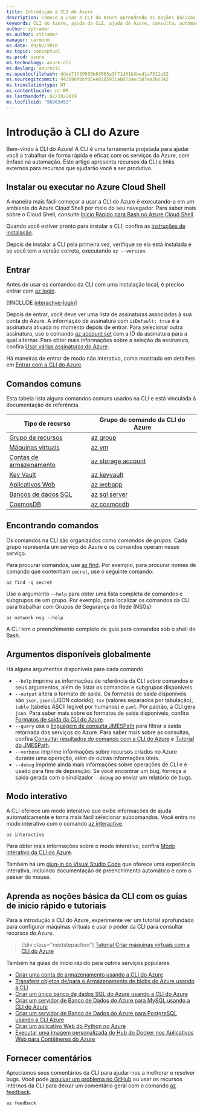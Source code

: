 ```yaml
---
title: Introdução à CLI do Azure
description: Comece a usar a CLI do Azure aprendendo as noções básicas de comando.
keywords: CLI do Azure, ajuda da CLI, ajuda do Azure, consulta, automação,
author: sptramer
ms.author: sttramer
manager: carmonm
ms.date: 09/07/2018
ms.topic: conceptual
ms.prod: azure
ms.technology: azure-cli
ms.devlang: azurecli
ms.openlocfilehash: ddee71f39500b63065a3f71d01b3bed1a7311a52
ms.sourcegitcommit: 943598f8bf05ee058593ca0d72aec507aa26c242
ms.translationtype: HT
ms.contentlocale: pt-BR
ms.lasthandoff: 02/28/2019
ms.locfileid: "56963452"
---
```

# <a name="get-started-with-azure-cli"></a>Introdução à CLI do Azure

Bem-vindo à CLI do Azure! A CLI é uma ferramenta projetada para ajudar você a trabalhar de forma rápida e eficaz com os serviços do Azure, com ênfase na automação. Este artigo apresenta recursos da CLI e links externos para recursos que ajudarão você a ser produtivo.

## <a name="install-or-run-in-azure-cloud-shell"></a>Instalar ou executar no Azure Cloud Shell

A maneira mais fácil começar a usar a CLI do Azure é executando-a em um ambiente do Azure Cloud Shell por meio do seu navegador. Para saber mais sobre o Cloud Shell, consulte [Início Rápido para Bash no Azure Cloud Shell](/azure/cloud-shell/quickstart).

Quando você estiver pronto para instalar a CLI, confira as [instruções de instalação](install-azure-cli.md).

Depois de instalar a CLI pela primeira vez, verifique se ela está instalada e se você tem a versão correta, executando `az --version`.

## <a name="sign-in"></a>Entrar

Antes de usar os comandos da CLI com uma instalação local, é preciso entrar com [az login](/cli/azure/reference-index#az-login).

[!INCLUDE [interactive-login](includes/interactive-login.md)]

Depois de entrar, você deve ver uma lista de assinaturas associadas à sua conta do Azure. A informação de assinatura com `isDefault: true` é a assinatura ativada no momento depois de entrar. Para selecionar outra assinatura, use o comando [az account set](/cli/azure/account#az-account-set) com a ID da assinatura para a qual alternar. Para obter mais informações sobre a seleção da assinatura, confira [Usar várias assinaturas do Azure](manage-azure-subscriptions-azure-cli.md).

Há maneiras de entrar de modo não interativo, como mostrado em detalhes em [Entrar com a CLI do Azure](authenticate-azure-cli.md).

## <a name="common-commands"></a>Comandos comuns

Esta tabela lista alguns comandos comuns usados na CLI e está vinculada à documentação de referência.

| Tipo de recurso | Grupo de comando da CLI do Azure |
|---------------|-------------------------|
| [Grupo de recursos](/azure/azure-resource-manager/resource-group-overview) | [az group](/cli/azure/group) |
| [Máquinas virtuais](/azure/virtual-machines) | [az vm](/cli/azure/vm) |
| [Contas de armazenamento](/azure/storage/common/storage-introduction) | [az storage account](/cli/azure/storage/account) |
| [Key Vault](/azure/key-vault/key-vault-whatis) | [az keyvault](/cli/azure/keyvault) |
| [Aplicativos Web](/azure/app-service) | [az webapp](/cli/azure/webapp) |
| [Bancos de dados SQL](/azure/sql-database) | [az sql server](/cli/azure/sql/server) |
| [CosmosDB](/azure/cosmos-db) | [az cosmosdb](/cli/azure/cosmosdb) |

## <a name="finding-commands"></a>Encontrando comandos

Os comandos na CLI são organizados como _comandos_ de _grupos_. Cada grupo representa um serviço do Azure e os comandos operam nesse serviço.

Para procurar comandos, use [az find](/cli/azure/reference-index#az-find). Por exemplo, para procurar nomes de comando que contenham `secret`, use o seguinte comando:

```azurecli-interactive
az find -q secret
```

Use o argumento `--help` para obter uma lista completa de comandos e subgrupos de um grupo. Por exemplo, para localizar os comandos da CLI para trabalhar com Grupos de Segurança de Rede (NSGs):

```azurecli-interactive
az network nsg --help
```

A CLI tem o preenchimento completo de guia para comandos sob o shell do Bash.

## <a name="globally-available-arguments"></a>Argumentos disponíveis globalmente

Há alguns argumentos disponíveis para cada comando.

* `--help` imprime as informações de referência da CLI sobre comandos e seus argumentos, além de listar os comandos e subgrupos disponíveis.
* `--output` altera o formato de saída. Os formatos de saída disponíveis são `json`, `jsonc`(JSON colorido), `tsv` (valores separados por tabulação), `table` (tabelas ASCII legível por humanos) e `yaml`. Por padrão, a CLI gera `json`. Para saber mais sobre os formatos de saída disponíveis, confira [Formatos de saída da CLI do Azure](format-output-azure-cli.md).
* `--query` usa o [linguagem de consulta JMESPath](http://jmespath.org/) para filtrar a saída retornada dos serviços do Azure. Para saber mais sobre as consultas, confira [Consultar resultados do comando com a CLI do Azure](query-azure-cli.md) e [Tutorial do JMESPath](http://jmespath.org/tutorial.html).
* `--verbose` imprime informações sobre recursos criados no Azure durante uma operação, além de outras informações úteis.
* `--debug` imprime ainda mais informações sobre operações de CLI e é usado para fins de depuração. Se você encontrar um bug, forneça a saída gerada com o sinalizador `--debug` ao enviar um relatório de bugs.

## <a name="interactive-mode"></a>Modo interativo

A CLI oferece um modo interativo que exibe informações de ajuda automaticamente e torna mais fácil selecionar subcomandos. Você entra no modo interativo com o comando [az interactive](/cli/azure/reference-index#az-interactive).

```azurecli-interactive
az interactive
```

Para obter mais informações sobre o modo interativo, confira [Modo interativo da CLI do Azure](interactive-azure-cli.md).

Também há um [plug-in do Visual Studio Code](https://marketplace.visualstudio.com/items?itemName=ms-vscode.azurecli) que oferece uma experiência interativa, incluindo documentação de preenchimento automático e com o passar do mouse.

## <a name="learn-cli-basics-with-quickstarts-and-tutorials"></a>Aprenda as noções básica da CLI com os guias de início rápido e tutoriais

Para a introdução à CLI do Azure, experimente ver um tutorial aprofundado para configurar máquinas virtuais e usar o poder da CLI para consultar recursos do Azure.

> [!div class="nextstepaction"]
> [Tutorial Criar máquinas virtuais com a CLI do Azure](azure-cli-vm-tutorial.yml)

Também há guias de início rápido para outros serviços populares.

* [Criar uma conta de armazenamento usando a CLI do Azure](/azure/storage/common/storage-quickstart-create-storage-account-cli)
* [Transferir objetos de/para o Armazenamento de blobs do Azure usando a CLI](/azure/storage/blobs/storage-quickstart-blobs-cli)
* [Criar um único banco de dados SQL do Azure usando a CLI do Azure](/azure/sql-database/sql-database-get-started-cli)
* [Criar um servidor de Banco de Dados do Azure para MySQL usando a CLI do Azure](/azure/mysql/quickstart-create-mysql-server-database-using-azure-cli)
* [Criar um servidor de Banco de Dados do Azure para PostgreSQL usando a CLI Azure](/azure/postgresql/quickstart-create-server-database-azure-cli)
* [Criar um aplicativo Web do Python no Azure](/azure/app-service/app-service-web-get-started-python)
* [Executar uma imagem personalizada do Hub do Docker nos Aplicativos Web para Contêineres do Azure](/azure/app-service/containers/quickstart-custom-docker-image)

## <a name="give-feedback"></a>Fornecer comentários

Apreciamos seus comentários da CLI para ajudar-nos a melhorar e resolver bugs. Você pode [arquivar um problema no GitHub](https://github.com/azure/azure-cli/issues) ou usar os recursos internos da CLI para deixar um comentário geral com o comando [az feedback](/cli/azure/reference-index#az-feedback).

```azurecli-interactive
az feedback
```
